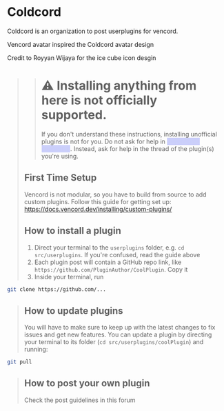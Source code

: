# Coldcord

Coldcord is an organization to post userplugins for vencord.

Vencord avatar inspired the Coldcord avatar design

Credit to Royyan Wijaya for the ice cube icon desgin

> > # ⚠️ Installing anything from here is not officially supported.
> >
> > If you don't understand these instructions, installing unofficial plugins is not for you.
> > Do not ask for help in <a style="color:color-mix( in oklab, hsl(235 calc(1 * 86.2%) 88.6% / 1) 100%, black 0% );background:color-mix( in oklab, hsl(235 calc(1 * 85.6%) 64.7% / 0.3) 100%, hsl(0 0% 0% / 0.3) 0% );text-decoration: none;" href="https://discord.com/channels/1015060230222131221/1026515880080842772" target="_blank">🏥-vencord-support-🏥</a>.
> > Instead, ask for help in the thread of the plugin(s) you're using.
>
> ## First Time Setup
>
> Vencord is not modular, so you have to build from source to add custom plugins.
> Follow this guide for getting set up: https://docs.vencord.dev/installing/custom-plugins/
>
> ## How to install a plugin
>
> 1. Direct your terminal to the `userplugins` folder, e.g. `cd src/userplugins`. If you're confused, read the guide above
> 2. Each plugin post will contain a GitHub repo link, like `https://github.com/PluginAuthor/CoolPlugin`. Copy it
> 3. Inside your terminal, run
```sh
git clone https://github.com/...
```
> ## How to update plugins
>
> You will have to make sure to keep up with the latest changes to fix issues and get new features. You can update a plugin by directing your terminal to its folder (`cd src/userplugins/coolPlugin`) and running:
```sh
git pull
```
> ## How to post your own plugin
>
> Check the post guidelines in this forum
